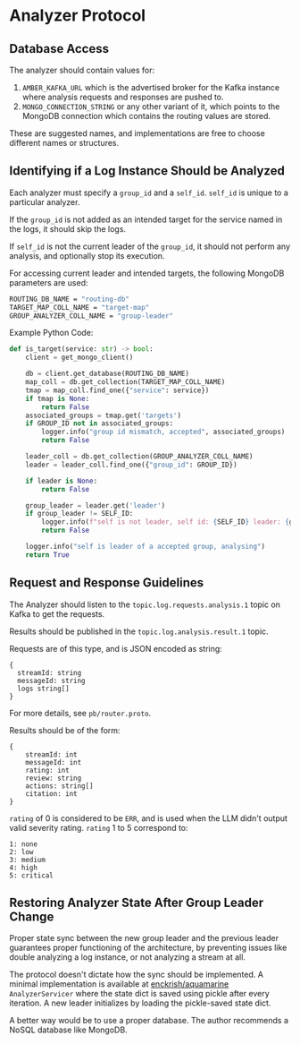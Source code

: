 # Analyzer Protocol

## Database Access 
The analyzer should contain values for:
1. `AMBER_KAFKA_URL` which is the advertised broker for the Kafka instance where analysis requests and responses are pushed to.
2. `MONGO_CONNECTION_STRING` or any other variant of it, which points to the MongoDB connection which contains the routing values are stored.

These are suggested names, and implementations are free to choose different names or structures.

## Identifying if a Log Instance Should be Analyzed
Each analyzer must specify a `group_id` and a `self_id`. 
`self_id` is unique to a particular analyzer.

If the `group_id` is not added as an intended target for the service named in the logs, it should skip the logs.

If `self_id` is not the current leader of the `group_id`, it should not perform any analysis, and optionally stop its execution.

For accessing current leader and intended targets, the following MongoDB parameters are used:
```bash
ROUTING_DB_NAME = "routing-db"
TARGET_MAP_COLL_NAME = "target-map"
GROUP_ANALYZER_COLL_NAME = "group-leader"
```

Example Python Code:
```python
def is_target(service: str) -> bool:
    client = get_mongo_client()

    db = client.get_database(ROUTING_DB_NAME)
    map_coll = db.get_collection(TARGET_MAP_COLL_NAME)
    tmap = map_coll.find_one({"service": service})
    if tmap is None:
        return False
    associated_groups = tmap.get('targets')
    if GROUP_ID not in associated_groups:
        logger.info("group id mismatch, accepted", associated_groups)
        return False

    leader_coll = db.get_collection(GROUP_ANALYZER_COLL_NAME)
    leader = leader_coll.find_one({"group_id": GROUP_ID})

    if leader is None:
        return False

    group_leader = leader.get('leader')
    if group_leader != SELF_ID:
        logger.info(f"self is not leader, self id: {SELF_ID} leader: {group_leader}")
        return False

    logger.info("self is leader of a accepted group, analysing")
    return True

```

## Request and Response Guidelines

The Analyzer should listen to the `topic.log.requests.analysis.1` topic on Kafka to get the requests.

Results should be published in the `topic.log.analysis.result.1` topic.

Requests are of this type, and is JSON encoded as string:
```
{
  streamId: string
  messageId: string
  logs string[]
}
```
For more details, see `pb/router.proto`.

Results should be of the form:
```
{
    streamId: int
    messageId: int
    rating: int
    review: string
    actions: string[]
    citation: int
}
```

`rating` of 0 is considered to be `ERR`, and is used when the LLM didn't output valid severity rating. `rating` 1 to 5 correspond to:
```
1: none
2: low
3: medium
4: high
5: critical
```

## Restoring Analyzer State After Group Leader Change
Proper state sync between the new group leader and the previous leader guarantees proper functioning of the architecture, by preventing issues like double analyzing a log instance, or not analyzing a stream at all.

The protocol doesn't dictate how the sync should be implemented. A minimal implementation is available at [enckrish/aquamarine](https://www.github.com/aquamarine) `AnalyzerServicer` where the state dict is saved using pickle after every iteration. A new leader initializes by loading the pickle-saved state dict.

A better way would be to use a proper database. The author recommends a NoSQL database like MongoDB.




